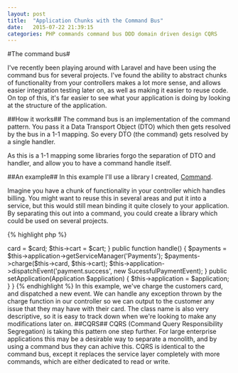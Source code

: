 ```yaml
---
layout: post
title:  "Application Chunks with the Command Bus"
date:   2015-07-22 21:39:15
categories: PHP commands command bus DDD domain driven design CQRS
---
```


#The command bus#

I've recently been playing around with Laravel and have been using the command
bus for several projects. I've found the ability to abstract chunks of  functionality from your controllers makes a lot more sense, and allows easier integration testing later on, as well as making it easier to reuse code. On top of this, it's far easier to see what your application is doing by looking at the structure of the application.

##How it works##
The command bus is an implementation of the command pattern. You pass it a Data Transport Object (DTO) which then gets resolved by the bus in a 1-1 mapping. So every DTO (the command) gets resolved by a single handler.

As this is a 1-1 mapping some libraries forgo the separation of DTO and handler, and allow you to have a command handle itself.

##An example##
In this example I'll use a library I created, [Command](https://github.com/amonger/command).

Imagine you have a chunk of functionality in your controller which handles billing. You might want to reuse this in several areas and put it into a service, but this would still mean binding it quite closely to your application.
By separating this out into a command, you could create a library which could be used on several projects.

{% highlight php %}
<?php
class BuyItemsInCartCommand implements SelfHandling, ApplicationInterface
{
    private $card;
    private $cart;
    private $application;

    public function __construct(Card $card, Cart $cart)
    {
        $this->card = $card;
        $this->cart = $cart;
    }

    public function handle()
    {
        $payments = $this->application->getServiceManager('Payments');
        $payments->charge($this->card, $this->cart);

        $this->application->dispatchEvent('payment.success', new SucessfulPaymentEvent);
    }

    public setApplication(Application $application)
    {
        $this->application = $application;
    }
}
{% endhighlight %}

In this example, we've charge the customers card, and dispatched a new event. We can handle any exception thrown by the charge function in our controller so we can output to the customer any issue that they may have with their card. The class name is also very descriptive, so it is easy to track down when we're looking to make any modifications later on.

##CQRS##

CQRS (Command Query Responsibility Segregation) is taking this pattern one step further. For large enterprise applications this may be a desirable way to separate a monolith, and by using a command bus they can achive this.

CQRS is identical to the command bus, except it replaces the service layer completely with more commands, which are either dedicated to read or write.
